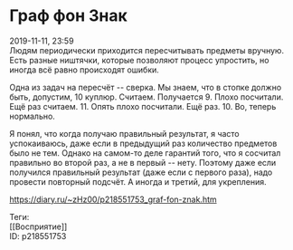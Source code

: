 Граф фон Знак
==============

   
 2019-11-11, 23:59   
  Людям периодически приходится пересчитывать предметы вручную. Есть разные ништячки, которые позволяют процесс упростить, но иногда всё равно происходят ошибки.   
   
 Одна из задач на пересчёт -- сверка. Мы знаем, что в стопке должно быть, допустим, 10 куплюр. Считаем. Получается 9. Плохо посчитали. Ещё раз считаем. 11. Опять плохо посчитали. Ещё раз. 10. Во, теперь нормально.   
   
 Я понял, что когда получаю правильный результат, я часто успокаиваюсь, даже если в предыдущий раз количество предметов было не тем. Однако на самом-то деле гарантий того, что я сосчитал правильно во второй раз, а не в первый -- нету. Поэтому даже если получился правильный результат (даже если с первого раза), надо провести повторный подсчёт. А иногда и третий, для укрепления.   
    
 <https://diary.ru/~zHz00/p218551753_graf-fon-znak.htm>   
   
 Теги:   
 [[Восприятие]]   
 ID: p218551753